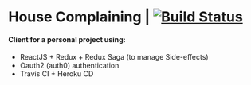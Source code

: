 # House Complaining | [![Build Status](https://travis-ci.org/andredp/house-complaining.svg?branch=master)](https://travis-ci.org/andredp/house-complaining)


#### Client for a personal project using:
 * ReactJS + Redux + Redux Saga (to manage Side-effects)
 * Oauth2 (auth0) authentication
 * Travis CI + Heroku CD
